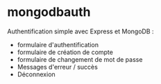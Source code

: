mongodbauth
===========

Authentification simple avec Express et MongoDB :
- formulaire d'authentification
- formulaire de création de compte
- formulaire de changement de mot de passe
- Messages d'erreur / succès
- Déconnexion

